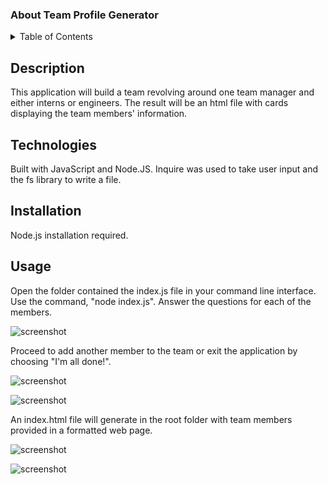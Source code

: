 ### About Team Profile Generator

<details>
<summary>Table of Contents</summary>
  <ol>
    <li><a href="#description">Description</a></li>
    <li><a href="#technologies">Technologies</a></li>
    <li><a href="#installation">Installation</a></li>
    <li><a href="#usage">Usage</a></li>
  </ol>
</details>

## Description

This application will build a team revolving around one team manager and either interns or engineers. The result will be an html file with cards displaying the team members' information.

## Technologies

Built with JavaScript and Node.JS. Inquire was used to take user input and the fs library to write a file. 

## Installation

Node.js installation required. 

## Usage

Open the folder contained the index.js file in your command line interface. Use the command, "node index.js". Answer the questions for each of the members. 

![screenshot](./Assets/screen1.jpg)

Proceed to add another member to the team or exit the application by choosing "I'm all done!".

![screenshot](./Assets/screen2.jpg)

![screenshot](./Assets/screen3.jpg)

 An index.html file will generate in the root folder with team members provided in a formatted web page.

 ![screenshot](./Assets/screen4.jpg)

 ![screenshot](./Assets/screen5.jpg)

